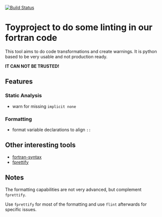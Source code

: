 [![Build Status](https://travis-ci.org/JonasToth/flint.svg?branch=master)](https://travis-ci.org/JonasToth/flint)

# Toyproject to do some linting in our fortran code

This tool aims to do code transformations and create warnings.
It is python based to be very usable and not production ready.

**IT CAN NOT BE TRUSTED!**

## Features

### Static Analysis

- warn for missing `implicit none`

### Formatting

- format variable declarations to align `::`

## Other interesting tools

- [fortran-syntax](https://github.com/cphyc/fortran-syntax)
- [fprettify](https://github.com/pseewald/fprettify)


## Notes

The formatting capabilities are not very advanced, but complement `fprettify`.

Use `fprettify` for most of the formatting and use `flint` afterwards for
specific issues.
